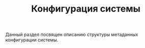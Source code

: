 ﻿---
layout: default
title: Конфигурация системы
position: 3
categories: 
tags: 
---

Данный раздел посвящен описанию структуры метаданных конфигурации системы.

 



 

 

